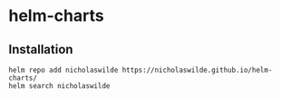 # helm-charts

## Installation

```console
helm repo add nicholaswilde https://nicholaswilde.github.io/helm-charts/
helm search nicholaswilde
```

